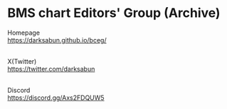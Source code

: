 # BMS chart Editors' Group (Archive)

Homepage<br>
<https://darksabun.github.io/bceg/><br><br>

X(Twitter)<br>
<https://twitter.com/darksabun><br><br>

Discord<br>
<https://discord.gg/Axs2FDQUW5>
